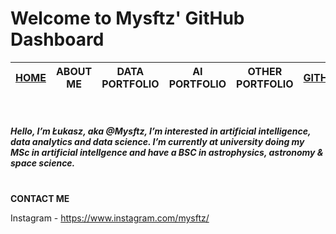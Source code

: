 # Welcome to Mysftz' GitHub Dashboard <br>

| [HOME](https://github.com/Mysftz/Mysftz/blob/main/README.md) | ABOUT ME | DATA PORTFOLIO | AI PORTFOLIO | OTHER PORTFOLIO | [GITHUB](https://github.com/Mysftz)| CONTACT ME
|---|---|---|---|---|---|---|

<br>

##### Hello, I’m Łukasz, aka @Mysftz, I’m interested in artificial intelligence, data analytics and data science. I’m currently at university doing my MSc in artificial intellgence and have a BSC in astrophysics, astronomy & space science. <br> <br>

**CONTACT ME** <br>

Instagram - https://www.instagram.com/mysftz/ <br>
